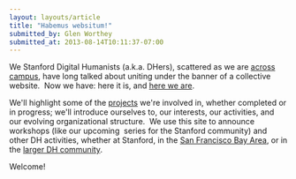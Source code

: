 ```yaml
---
layout: layouts/article
title: "Habemus websitum!"
submitted_by: Glen Worthey
submitted_at: 2013-08-14T10:11:37-07:00
---
```


We Stanford Digital Humanists (a.k.a. DHers), scattered as we are [across campus](/about-dh-stanford), have long talked about uniting under the banner of a collective website.  Now we have: here it is, and [here we are](/people).


We'll highlight some of the [projects](/projects) we're involved in, whether completed or in progress; we'll introduce ourselves to, our interests, our activities, and our evolving organizational structure.  We use this site to announce workshops (like our upcoming [<digiPrep>](/digiPrep) series for the Stanford community) and other DH activities, whether at Stanford, in the [San Francisco Bay Area](http://sfbay-dh.org/), or in the [larger DH community](http://digitalhumanities.org).


Welcome!


